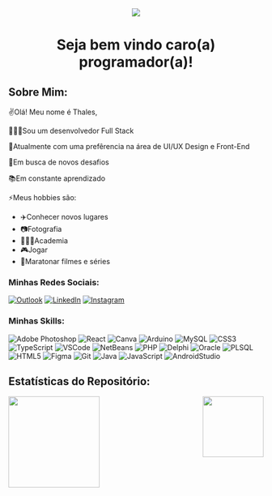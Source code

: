<div id="header" align="center">
  <img src="https://miro.medium.com/v2/resize:fit:1400/format:webp/1*_TTZmo2mXYr4eRqobC4Ntg.jpeg"/>
</div>

# <div id="header" align="center"> Seja bem vindo caro(a) programador(a)!

</div>

## Sobre Mim:
✌️Olá! Meu nome é Thales,

👨🏻‍💻Sou um desenvolvedor Full Stack

🎨Atualmente com uma prefêrencia na área de UI/UX Design e Front-End

🌱Em busca de novos desafios

📚Em constante aprendizado

⚡Meus hobbies são:
- ✈️Conhecer novos lugares
- 📷Fotografia
- 🏋🏻‍♂️Academia
- 🎮Jogar
- 🍿Maratonar filmes e séries

### Minhas Redes Sociais:
[![Outlook](https://img.shields.io/badge/Microsoft_Outlook-0078D4?style=for-the-badge&logo=microsoft-outlook&logoColor=white)](mailto:thales_ronquigale@hotmail.com)
[![LinkedIn](https://img.shields.io/badge/linkedin-%230077B5.svg?style=for-the-badge&logo=linkedin&logoColor=white)](https://www.linkedin.com/in/thalesmarinho/)
[![Instagram](https://img.shields.io/badge/Instagram-%23E4405F.svg?style=for-the-badge&logo=Instagram&logoColor=white)](https://www.instagram.com/thalesrafs/)
### Minhas Skills:
![Adobe Photoshop](https://img.shields.io/badge/adobe%20photoshop-%2331A8FF.svg?style=for-the-badge&logo=adobe%20photoshop&logoColor=white)
![React](https://img.shields.io/badge/-React-45b8d8?style=for-the-badge&logo=react&logoColor=white)
![Canva](https://img.shields.io/badge/Canva-%2300C4CC.svg?style=for-the-badge&logo=Canva&logoColor=white)
![Arduino](https://img.shields.io/badge/-Arduino-00979D?style=for-the-badge&logo=Arduino&logoColor=white)
![MySQL](https://img.shields.io/badge/mysql-4479A1.svg?style=for-the-badge&logo=mysql&logoColor=white)
![CSS3](https://img.shields.io/badge/css3-%231572B6.svg?style=for-the-badge&logo=css3&logoColor=white)
![TypeScript](https://img.shields.io/badge/typescript-%23007ACC.svg?style=for-the-badge&logo=typescript&logoColor=white)
![VSCode](https://img.shields.io/badge/VSCode-0078D4?style=for-the-badge&logo=visual%20studio%20code&logoColor=white)
![NetBeans](https://img.shields.io/badge/apache%20netbeans-1B6AC6?style=for-the-badge&logo=apache%20netbeans%20IDE&logoColor=white)
![PHP](https://img.shields.io/badge/php-%23777BB4.svg?style=for-the-badge&logo=php&logoColor=white)
![Delphi](https://img.shields.io/badge/Delphi-B22222?style=for-the-badge&logo=delphi&logoColor=white)
![Oracle](https://img.shields.io/badge/Oracle-F80000?style=for-the-badge&logo=oracle&logoColor=white)
![PLSQL](https://img.shields.io/badge/PLSQL-F80000?style=for-the-badge&logo=oracle&logoColor=black)
![HTML5](https://img.shields.io/badge/html5-%23E34F26.svg?style=for-the-badge&logo=html5&logoColor=white)
![Figma](https://img.shields.io/badge/figma-%23F24E1E.svg?style=for-the-badge&logo=figma&logoColor=white)
![Git](https://img.shields.io/badge/git-%23F05033.svg?style=for-the-badge&logo=git&logoColor=white)
![Java](https://img.shields.io/badge/java-%23ED8B00.svg?style=for-the-badge&logo=openjdk&logoColor=white)
![JavaScript](https://img.shields.io/badge/javascript-%23F7DF1E.svg?style=for-the-badge&logo=javascript&logoColor=white)
![AndroidStudio](https://img.shields.io/badge/Android_Studio-3DDC84?style=for-the-badge&logo=android-studio&logoColor=white)
## Estatísticas do Repositório:
<div>
  <img  height="180em" src="https://github-readme-stats.vercel.app/api?username=thalesrafael&show_icons=true&theme=great-gatsby&include_all_commits=true&count_private=true"/>
  <img align="right" height="120em" src="https://github-readme-stats.vercel.app/api/top-langs/?username=thalesrafael&layout=compact&langs_count=16&theme=great-gatsby"/>
</div>




<!--
**thalesrafael/thalesrafael** is a ✨ _special_ ✨ repository because its `README.md` (this file) appears on your GitHub profile.

Here are some ideas to get you started:

- 🔭 I’m currently working on ...
- 🌱 I’m currently learning ...
- 👯 I’m looking to collaborate on ...
- 🤔 I’m looking for help with ...
- 💬 Ask me about ...
- 📫 How to reach me: ...
- 😄 Pronouns: ...
- ⚡ Fun fact: ...
-->
